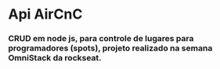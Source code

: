 # Api AirCnC

### CRUD em node js, para controle de lugares para programadores (spots), projeto realizado na semana OmniStack da rockseat.
